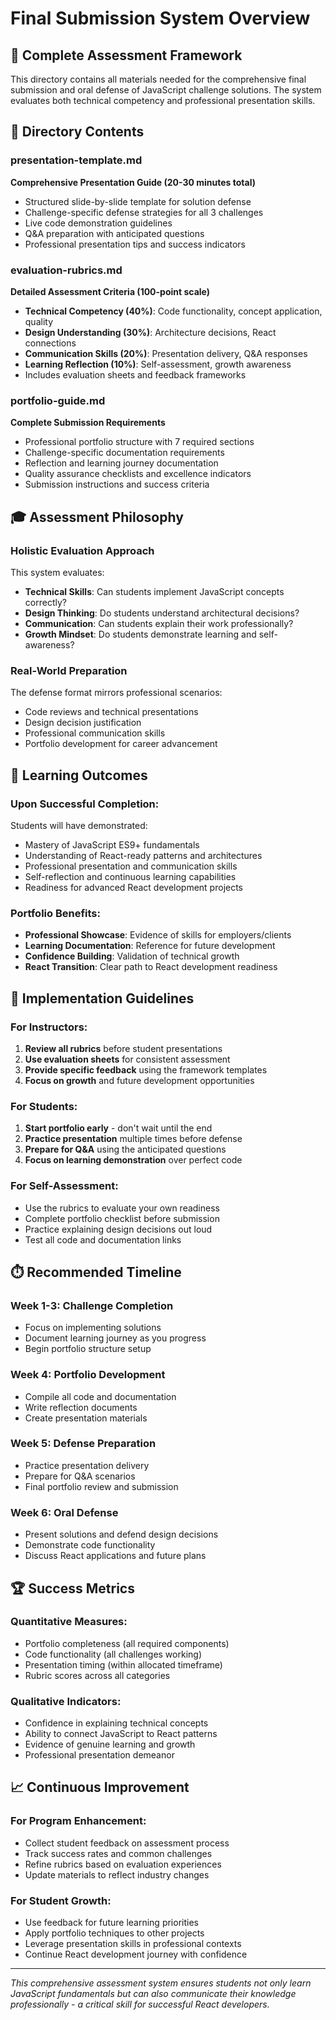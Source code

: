# Final Submission System Overview

## 🎯 Complete Assessment Framework

This directory contains all materials needed for the comprehensive final submission and oral defense of JavaScript challenge solutions. The system evaluates both technical competency and professional presentation skills.

## 📁 Directory Contents

### **presentation-template.md**
**Comprehensive Presentation Guide (20-30 minutes total)**
- Structured slide-by-slide template for solution defense
- Challenge-specific defense strategies for all 3 challenges
- Live code demonstration guidelines
- Q&A preparation with anticipated questions
- Professional presentation tips and success indicators

### **evaluation-rubrics.md**
**Detailed Assessment Criteria (100-point scale)**
- **Technical Competency (40%)**: Code functionality, concept application, quality
- **Design Understanding (30%)**: Architecture decisions, React connections
- **Communication Skills (20%)**: Presentation delivery, Q&A responses
- **Learning Reflection (10%)**: Self-assessment, growth awareness
- Includes evaluation sheets and feedback frameworks

### **portfolio-guide.md**
**Complete Submission Requirements**
- Professional portfolio structure with 7 required sections
- Challenge-specific documentation requirements
- Reflection and learning journey documentation
- Quality assurance checklists and excellence indicators
- Submission instructions and success criteria

## 🎓 Assessment Philosophy

### **Holistic Evaluation Approach**
This system evaluates:
- **Technical Skills**: Can students implement JavaScript concepts correctly?
- **Design Thinking**: Do students understand architectural decisions?
- **Communication**: Can students explain their work professionally?
- **Growth Mindset**: Do students demonstrate learning and self-awareness?

### **Real-World Preparation**
The defense format mirrors professional scenarios:
- Code reviews and technical presentations
- Design decision justification
- Professional communication skills
- Portfolio development for career advancement

## 🎯 Learning Outcomes

### **Upon Successful Completion:**
Students will have demonstrated:
- Mastery of JavaScript ES9+ fundamentals
- Understanding of React-ready patterns and architectures
- Professional presentation and communication skills
- Self-reflection and continuous learning capabilities
- Readiness for advanced React development projects

### **Portfolio Benefits:**
- **Professional Showcase**: Evidence of skills for employers/clients
- **Learning Documentation**: Reference for future development
- **Confidence Building**: Validation of technical growth
- **React Transition**: Clear path to React development readiness

## 🚀 Implementation Guidelines

### **For Instructors:**
1. **Review all rubrics** before student presentations
2. **Use evaluation sheets** for consistent assessment
3. **Provide specific feedback** using the framework templates
4. **Focus on growth** and future development opportunities

### **For Students:**
1. **Start portfolio early** - don't wait until the end
2. **Practice presentation** multiple times before defense
3. **Prepare for Q&A** using the anticipated questions
4. **Focus on learning demonstration** over perfect code

### **For Self-Assessment:**
- Use the rubrics to evaluate your own readiness
- Complete portfolio checklist before submission
- Practice explaining design decisions out loud
- Test all code and documentation links

## ⏱️ Recommended Timeline

### **Week 1-3: Challenge Completion**
- Focus on implementing solutions
- Document learning journey as you progress
- Begin portfolio structure setup

### **Week 4: Portfolio Development**
- Compile all code and documentation
- Write reflection documents
- Create presentation materials

### **Week 5: Defense Preparation**
- Practice presentation delivery
- Prepare for Q&A scenarios
- Final portfolio review and submission

### **Week 6: Oral Defense**
- Present solutions and defend design decisions
- Demonstrate code functionality
- Discuss React applications and future plans

## 🏆 Success Metrics

### **Quantitative Measures:**
- Portfolio completeness (all required components)
- Code functionality (all challenges working)
- Presentation timing (within allocated timeframe)
- Rubric scores across all categories

### **Qualitative Indicators:**
- Confidence in explaining technical concepts
- Ability to connect JavaScript to React patterns
- Evidence of genuine learning and growth
- Professional presentation demeanor

## 📈 Continuous Improvement

### **For Program Enhancement:**
- Collect student feedback on assessment process
- Track success rates and common challenges
- Refine rubrics based on evaluation experiences
- Update materials to reflect industry changes

### **For Student Growth:**
- Use feedback for future learning priorities
- Apply portfolio techniques to other projects
- Leverage presentation skills in professional contexts
- Continue React development journey with confidence

---

*This comprehensive assessment system ensures students not only learn JavaScript fundamentals but can also communicate their knowledge professionally - a critical skill for successful React developers.*